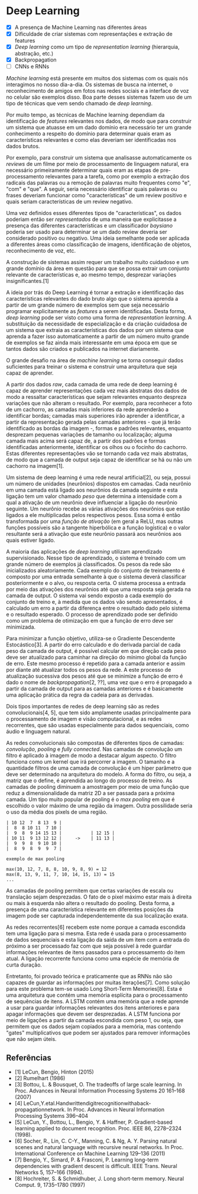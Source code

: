 # Deep Learning

- [x] A presença de Machine Learning nas diferentes áreas
- [x] Dificuldade de criar sistemas com representações e extração de features
- [x] _Deep learning_ como um tipo de _representation learning_ (hierarquia, abstração, etc.)
- [x] Backpropagation
- [ ] CNNs e RNNs

_Machine learning_ está presente em muitos dos sistemas com os quais nós interagimos no nosso dia-a-dia. Os sistemas de busca na internet, o reconhecimento de amigos em fotos nas redes sociais e a interface de voz no celular são exemplos disso. Boa parte desses sistemas fazem uso de um tipo de técnicas que vem sendo chamado de _deep learning_.

Por muito tempo, as técnicas de Machine learning dependiam da identificação de _features_ relevantes nos dados, de modo que para construir um sistema que atuasse em um dado domínio era necessário ter um grande conhecimento a respeito do domínio para determinar quais eram as características relevantes e como elas deveriam ser identificadas nos dados brutos.

Por exemplo, para construir um sistema que analisasse automaticamente os _reviews_ de um filme por meio de processamento de linguagem natural, era necessário primeiramente determinar quais eram as etapas de pre-processamento relevantes para a tarefa, como por exemplo a extração dos radicais das palavras ou a remoção de palavras muito frequentes como "e", "com" e "que". A seguir, seria necessário identificar quais palavras ou frases deveriam funcionar como "características" de um review positivo e quais seriam características de um review negativo.

Uma vez definidos esses diferentes tipos de "características", os dados poderiam então ser *representados* de uma maneira que explicitasse a presença das diferentes características e um classificador _baysiano_ poderia ser usado para determinar se um dado review deveria ser considerado positivo ou negativo.
Uma ideia semelhante pode ser aplicada a diferentes áreas como classificação de imagens, identificação de objetos, reconhecimento de voz, etc.

A construção de sistemas assim requer um trabalho muito cuidadoso e um grande domínio da área em questão para que se possa extrair um conjunto relevante de características e, ao mesmo tempo, desprezar variações insignificantes.[1]

A ideia por trás do Deep Learning é tornar a extração e identificação das características relevantes do dado bruto algo que o sistema aprenda a partir de um grande número de exemplos sem que seja necessário programar explicitamente as _features_ a serem identificadas. Desta forma, _deep learning_ pode ser visto como uma forma de _representation learning_. A substituição da necessidade de especialização e da criação cuidadosa de um sistema que extraia as características dos dados por um sistema que aprenda a fazer isso automaticamente a partir de um número muito grande de exemplos se faz ainda mais interessante em uma época em que se tantos dados são criados e publicados na internet diariamente.

O grande desafio na área de _machine learning_ se torna conseguir dados suficientes para treinar o sistema e construir uma arquitetura que seja capaz de aprender.

A partir dos dados _raw_, cada camada de uma rede de deep learning é capaz de aprender representações cada vez mais abstratas dos dados de modo a ressaltar características que sejam relevantes enquanto despreza variações que não alteram o resultado. Por exemplo, para reconhecer a foto de um cachorro, as camadas mais inferiores da rede aprenderão a identificar bordas; camadas mais superiores irão aprender a identificar, a partir da representação gerada pelas camadas anteriores - que já terão identificado as bordas da imagem -, formas e padrões relevantes, enquanto desprezam pequenas variações de tamanho ou localização; alguma camada mais acima será capaz de, a partir dos padrões e formas identificadas anteriormente, identificar os olhos ou o focinho do cachorro. Estas diferentes representações vão se tornando cada vez mais abstratas, de modo que a camada de output seja capaz de identificar se há ou não um cachorro na imagem[1].

Um sistema de deep learning é uma rede neural artificial[2], ou seja, possui um número de unidades (neurônios) dispostos em camadas. Cada neurônio em uma camada está ligado aos neurônios da camada seguinte e esta ligação tem um valor chamado _peso_ que determina a intensidade com a qual a ativação de um neurônio deve influenciar a ligação do neurônio seguinte. Um neurônio recebe as várias ativações dos neurônios que estão ligados a ele multiplicadas pelos respectivos pesos. Essa soma é então transformada por uma _função de ativação_ (em geral a ReLU, mas outras funções possíveis são a tangente hiperbólica e a função logística) e o valor resultante será a ativação que este neurônio passará aos neurônios aos quais estiver ligado.

A maioria das aplicações de _deep learning_ utilizam aprendizado supervisionado. Nesse tipo de aprendizado, o sistema é treinado com um grande número de exemplos já classificados. Os pesos da rede são inicializados aleatoriamente. Cada exemplo do conjunto de treinamento é composto por uma entrada semelhante à que o sistema deverá classificar posteriormente e o alvo, ou resposta certa. O sistema processa a entrada por meio das ativações dos neurônios até que uma resposta seja gerada na camada de output. O sistema vai sendo exposto a cada exemplo do conjunto de treino e, à medida que os dados vão sendo apresentados, é calculado um erro a partir da diferença entre o resultado dado pelo sistema e o resultado esperado. O processo de aprendizado pode ser definido como um problema de otimização em que a função de erro deve ser minimizada.

Para minimizar a função objetivo, utiliza-se o Gradiente Descendente Estocástico[3]. A partir do erro calculado e do derivada parcial de cada peso da camada de output, é possível calcular em que direção cada peso deve ser atualizado para caminhar na direção do mínimo global da função de erro. Este mesmo processo é repetido para a camada anterior e assim por diante até atualizar todos os pesos da rede. A este processo de atualização sucessiva dos pesos até que se minimize a função de erro é dado o nome de _backpropagation_[2, ??], uma vez que o erro é propagado a partir da camada de output para as camadas anteriores e é basicamente uma aplicação prática da regra da cadeia para as derivadas.

Dois tipos importantes de redes de deep learning são as redes convolucionais[4, 5], que tem sido amplamente usadas principalmente para o processamento de imagem e visão computacional, e as redes recorrentes, que são usadas especialmente para dados sequenciais, como áudio e linguagem natural.

As redes convolucionais são compostas de diferentes tipos de camadas: _convolução_, _pooling_ e _fully connected_. Nas camadas de convolução um filtro é aplicado à imagem de modo a destacar algum aspecto. O filtro funciona como um kernel que irá percorrer a imagem. O tamanho e a quantidade filtros de uma camada de convolução é um hiper parâmetro que deve ser determinado na arquitetura do modelo. A forma do filtro, ou seja, a matriz que o define, é aprendida ao longo do processo de treino. As camadas de pooling diminuem a amostragem por meio de uma função que reduz a dimensionalidade da matriz 2D a ser passada para a próxima camada. Um tipo muito popular de pooling é o _max pooling_ em que é escolhido o valor máximo de uma região da imagem. Outra possilidade seria o uso da média dos pixels de uma região.

```
| 10 12  7  8 13  9 | 
|  8  8 10 11  7 10 |
|  9  8  9 14 15 13 |           | 12 15 |
| 10 11  9 13 12 12 |     ->    | 11 13 |
|  9  9  8  9 10 10 |
|  8  9  8  9  9  7 |  

exemplo de max pooling

max(10, 12, 7, 8, 8, 10, 9, 8, 9) = 12
max(8, 13, 9, 11, 7, 10, 14, 15, 13) = 15
...
```

As camadas de pooling permitem que certas variações de escala ou translação sejam desprezadas. O fato de o pixel máximo estar mais à direita ou mais à esquerda não altera o resultado do pooling. Desta forma, a presença de uma característica relevante em diferentes posições da imagem pode ser capturada independentemente da sua localização exata.

As redes recorrentes[6] recebem este nome porque a camada escondida tem uma ligação para si mesma. Esta rede é usada para o processamento de dados sequenciais e esta ligação da saída de um item com a entrada do próximo a ser processado faz com que seja possível à rede guardar informações relevantes de itens passados para o processamento do item atual. A ligação recorrente funciona como uma espécie de memória de curta duração.

Entretanto, foi provado teórica e praticamente que as RNNs não são capazes de guardar as informações por muitas iterações[7]. Como solução para este problema tem-se usado Long Short-Term Memories[8]. Esta é uma arquitetura que contém uma memória esplícita para o processamento de sequências de itens. A LSTM contém uma memória que a rede aprende a usar para guardar informações relevantes dos itens anteriores e para apagar informações que devem ser desprezadas. A LSTM funciona por meio de ligações a partir da camada escondida com peso 1, ou seja, que permitem que os dados sejam copiados para a memória, mas contendo "gates" multiplicativos que podem ser ajustados para remover informações que não sejam úteis.


## Referências
- [1] LeCun, Bengio, Hinton (2015)
- [2] Rumelhart (1986)
- [3] Bottou, L. & Bousquet, O. The tradeoffs of large scale learning. In Proc. Advances in Neural Information Processing Systems 20 161–168 (2007)
- [4] LeCun,Y.etal.Handwrittendigitrecognitionwithaback-propagationnetwork. In Proc. Advances in Neural Information Processing Systems 396–404
- [5] LeCun, Y., Bottou, L., Bengio, Y. & Haffner, P. Gradient-based learning applied to document recognition. Proc. IEEE 86, 2278–2324 (1998).
- [6] Socher, R., Lin, C. C-Y., Manning, C. & Ng, A. Y. Parsing natural scenes andnatural language with recursive neural networks. In Proc. InternationalConference on Machine Learning 129–136 (2011)
- [7] Bengio, Y., Simard, P. & Frasconi, P. Learning long-term dependencies withgradient descent is difficult. IEEE Trans. Neural Networks 5, 157–166 (1994).
- [8] Hochreiter, S. & Schmidhuber, J. Long short-term memory. Neural Comput. 9,1735–1780 (1997)
